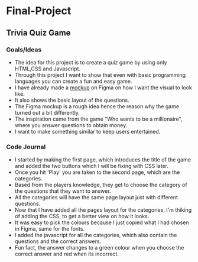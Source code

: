 # Final-Project
## Trivia Quiz Game
### Goals/Ideas
- The idea for this project is to create a quiz game by using only HTML,CSS and Javascript.
- Through this project I want to show that even with basic programming languages you can create a fun and easy game.
- I have already made a [mockup](https://www.figma.com/file/pHXHCwf9WdaSbIJkVfSWUd/Trivia-Quiz-Game?node-id=0%3A1) on Figma on how I want the visual to look like.
- It also shows the basic layout of the questions.
- The Figma mockup is a rough idea hence the reason why the game turned out a bit differently.
- The inspiration came from the game "Who wants to be a millionaire", where you answer questions to obtain money.
- I want to make something similar to keep users entertained.
### Code Journal
- I started by making the first page, which introduces the title of the game and added the two buttons which I will be fixing with CSS later.
- Once you hit 'Play' you are taken to the second page, which are the categories.
- Based from the players knowledge, they get to choose the category of the questions that they want to answer.
- All the categories will have the same page layout just with different questions.
- Now that I have added all the pages layout for the categories, I'm thiking of adding the CSS, to get a better view on how it looks.
- It was easy to pick the colours because I just copied what I had chosen in Figma, same for the fonts.
- I added the javascript for all the categories, which also contain the questions and the correct answers.
- Fun fact, the answer changes to a green colour when you choose the correct answer and red when its incorrect.